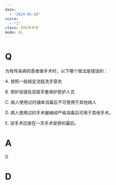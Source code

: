 ```yaml
---
date:
  - "2024-05-28"
score:
  - "1"
class: 外科手术学
mode: A1
---
```



# Q
为有传染病的患者做手术时，以下哪个做法是错误的：

A. 按照一般规定流程洗手穿衣

B. 带护目镜及双层手套保护医护人员

C. 病人使用过的铺单消毒后不可使用于其他病人

D. 病人使用过的手术器械经严格消毒后可用于其他手术。

E. 该手术应放在一天手术安排的最后。

# A

D


# D
